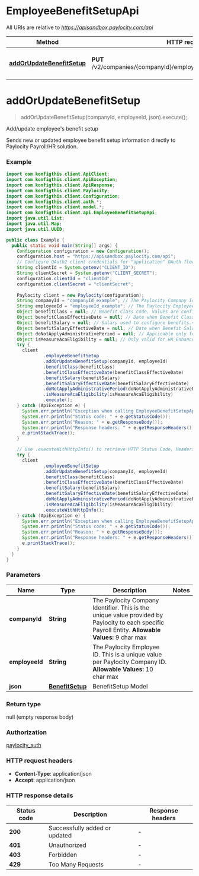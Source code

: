 # EmployeeBenefitSetupApi

All URIs are relative to *https://apisandbox.paylocity.com/api*

| Method | HTTP request | Description |
|------------- | ------------- | -------------|
| [**addOrUpdateBenefitSetup**](EmployeeBenefitSetupApi.md#addOrUpdateBenefitSetup) | **PUT** /v2/companies/{companyId}/employees/{employeeId}/benefitSetup | Add/update employee&#39;s benefit setup |


<a name="addOrUpdateBenefitSetup"></a>
# **addOrUpdateBenefitSetup**
> addOrUpdateBenefitSetup(companyId, employeeId, json).execute();

Add/update employee&#39;s benefit setup

Sends new or updated employee benefit setup information directly to Paylocity Payroll/HR solution.

### Example
```java
import com.konfigthis.client.ApiClient;
import com.konfigthis.client.ApiException;
import com.konfigthis.client.ApiResponse;
import com.konfigthis.client.Paylocity;
import com.konfigthis.client.Configuration;
import com.konfigthis.client.auth.*;
import com.konfigthis.client.model.*;
import com.konfigthis.client.api.EmployeeBenefitSetupApi;
import java.util.List;
import java.util.Map;
import java.util.UUID;

public class Example {
  public static void main(String[] args) {
    Configuration configuration = new Configuration();
    configuration.host = "https://apisandbox.paylocity.com/api";
    // Configure OAuth2 client credentials for "application" OAuth flow
    String clientId = System.getenv("CLIENT_ID");
    String clientSecret = System.getenv("CLIENT_SECRET");
    configuration.clientId = "clientId";
    configuration.clientSecret = "clientSecret";
    
    Paylocity client = new Paylocity(configuration);
    String companyId = "companyId_example"; // The Paylocity Company Identifier. This is the unique value provided by Paylocity to each specific Payroll Entity.                  **Allowable Values:**                  9 char max
    String employeeId = "employeeId_example"; // The Paylocity Employee ID. This is a unique value per Paylocity Company ID.  **Allowable Values:**  10 char max
    Object benefitClass = null; // Benefit Class code. Values are configured in Paylocity Payroll/HR solution Company > Setup > Benefits > Classes.<br  />Max length: 30
    Object benefitClassEffectiveDate = null; // Date when Benefit Class takes effect. Common formats include *MM-DD-CCYY*, *CCYY-MM-DD*.
    Object benefitSalary = null; // Salary used to configure benefits.<br  />Decimal(12,2)
    Object benefitSalaryEffectiveDate = null; // Date when Benefit Salary takes effect. Common formats include *MM-DD-CCYY*, *CCYY-MM-DD*.
    Object doNotApplyAdministrativePeriod = null; // Applicable only for HR Enhanced clients and Benefit Classes with ACA Employment Type of Full Time.
    Object isMeasureAcaEligibility = null; // Only valid for HR Enhanced clients and Benefit Classes that are ACA Employment Type of Full Time.
    try {
      client
              .employeeBenefitSetup
              .addOrUpdateBenefitSetup(companyId, employeeId)
              .benefitClass(benefitClass)
              .benefitClassEffectiveDate(benefitClassEffectiveDate)
              .benefitSalary(benefitSalary)
              .benefitSalaryEffectiveDate(benefitSalaryEffectiveDate)
              .doNotApplyAdministrativePeriod(doNotApplyAdministrativePeriod)
              .isMeasureAcaEligibility(isMeasureAcaEligibility)
              .execute();
    } catch (ApiException e) {
      System.err.println("Exception when calling EmployeeBenefitSetupApi#addOrUpdateBenefitSetup");
      System.err.println("Status code: " + e.getStatusCode());
      System.err.println("Reason: " + e.getResponseBody());
      System.err.println("Response headers: " + e.getResponseHeaders());
      e.printStackTrace();
    }

    // Use .executeWithHttpInfo() to retrieve HTTP Status Code, Headers and Request
    try {
      client
              .employeeBenefitSetup
              .addOrUpdateBenefitSetup(companyId, employeeId)
              .benefitClass(benefitClass)
              .benefitClassEffectiveDate(benefitClassEffectiveDate)
              .benefitSalary(benefitSalary)
              .benefitSalaryEffectiveDate(benefitSalaryEffectiveDate)
              .doNotApplyAdministrativePeriod(doNotApplyAdministrativePeriod)
              .isMeasureAcaEligibility(isMeasureAcaEligibility)
              .executeWithHttpInfo();
    } catch (ApiException e) {
      System.err.println("Exception when calling EmployeeBenefitSetupApi#addOrUpdateBenefitSetup");
      System.err.println("Status code: " + e.getStatusCode());
      System.err.println("Reason: " + e.getResponseBody());
      System.err.println("Response headers: " + e.getResponseHeaders());
      e.printStackTrace();
    }
  }
}

```

### Parameters

| Name | Type | Description  | Notes |
|------------- | ------------- | ------------- | -------------|
| **companyId** | **String**| The Paylocity Company Identifier. This is the unique value provided by Paylocity to each specific Payroll Entity.                  **Allowable Values:**                  9 char max | |
| **employeeId** | **String**| The Paylocity Employee ID. This is a unique value per Paylocity Company ID.  **Allowable Values:**  10 char max | |
| **json** | [**BenefitSetup**](BenefitSetup.md)| BenefitSetup Model | |

### Return type

null (empty response body)

### Authorization

[paylocity_auth](../README.md#paylocity_auth)

### HTTP request headers

 - **Content-Type**: application/json
 - **Accept**: application/json

### HTTP response details
| Status code | Description | Response headers |
|-------------|-------------|------------------|
| **200** | Successfully added or updated |  -  |
| **401** | Unauthorized |  -  |
| **403** | Forbidden |  -  |
| **429** | Too Many Requests |  -  |

